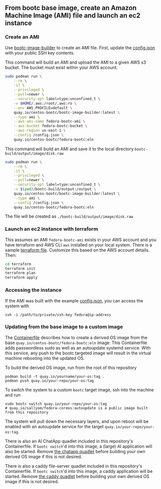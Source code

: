 ## From bootc base image, create an Amazon Machine Image (AMI)  file and launch an ec2 instance

### Create an AMI

Use [bootc-image-builder](https://github.com/osbuild/bootc-image-builder) to create an AMI file.
First, update the [config.json](./bootc-build/qcow2/config.json) with your public SSH key contents.

This command will build an AMI and upload the AMI to a given AWS s3 bucket. The bucket must exist within
your AWS account.

```bash
sudo podman run \
    --rm \
    -it \
    --privileged \
    --pull=newer \
    --security-opt label=type:unconfined_t \
    -v $HOME/.aws:/root/.aws:ro \
    --env AWS_PROFILE=default \
    quay.io/centos-bootc/bootc-image-builder:latest \
    --type ami \
    --aws-ami-name fedora-bootc-ami \
    --aws-bucket fedora-bootc-bucket \
    --aws-region us-east-1 \
    --config /config.json \
    quay.io/centos-bootc/fedora-bootc:eln
```

This command will build an AMI and save it to the local directory `bootc-build/output/image/disk.raw`

```bash
sudo podman run \
    --rm \
    -it \
    --privileged \
    --pull=newer \
    --security-opt label=type:unconfined_t \
    -v $(pwd)/bootc-build/output:/output \
    quay.io/centos-bootc/bootc-image-builder:latest \
    --type ami \
    --config /config.json \
    quay.io/centos-bootc/fedora-bootc:eln
```

The file will be created as `./bootc-build/output/image/disk.raw`

### Launch an ec2 instance with terraform

This assumes an AMI `fedora-bootc-ami` exists in your AWS account and
you have terraform and AWS CLI `aws` installed on your local system.
There is a sample [terraform file](./terraform/main.tf). Customize this
based on the AWS account details. Then:

```bash
cd terraform
terraform init
terraform plan
terraform apply
```

### Accessing the instance

If the AMI was built with the example [config.json](./bootc-build/config.json), you can access the system with

```
ssh -i /path/to/private/ssh-key fedora@ip-address
```

### Updating from the base image to a custom image

The [Containerfile](./Containerfile) describes how to create a derived OS image from the base `quay.io/centos-bootc/fedora-bootc:eln` image.
This Containerfile adds passwordless sudo as well as an autoupdate systemd service. With this service, any push to the bootc targeted image
will result in the virtual machine rebooting into the updated OS.

To build the derived OS image, run from the root of this repository

```
podman build -t quay.io/yourname/your-os:tag .
podman push quay.io/your-repo/your-os:tag
```

To switch the system to a custom `bootc` target image, ssh into the machine and run

```
sudo bootc switch quay.io/your-repo/your-os:tag
# quay.io/sallyom/fedora-coreos:autoupdate is a public image built from this repository
```

The system will pull down the necessary layers, and upon reboot will be enabled with an autoupdate service
for the target `quay.io/your-repo/your-os:tag`.

There is also an AI ChatApp quadlet included in this repository's Containerfile.
If `bootc switch`'d into this image, a (large) AI application will also be started. Remove [the chatapp quadlet](./usr/share/containers/systemd/chatapp.container)
before building your own derived OS image if this is not desired.

There is also a caddy file-server quadlet included in this repository's Containerfile.
If `bootc switch`'d into this image, a caddy application will be started. Remove [the caddy quadlet](./usr/share/containers/systemd/hello.container)
before building your own derived OS image if this is not desired.

